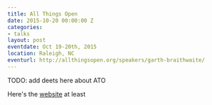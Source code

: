 ```yaml
---
title: All Things Open
date: 2015-10-20 00:00:00 Z
categories:
- talks
layout: post
eventdate: Oct 19-20th, 2015
location: Raleigh, NC
eventurl: http://allthingsopen.org/speakers/garth-braithwaite/
---
```


TODO: add deets here about ATO

Here's the [website](http://allthingsopen.org/speakers/garth-braithwaite/) at least
